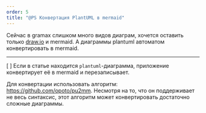 ```yaml
---
order: 5
title: "@PS Конвертация PlantUML в mermaid"
---
```


Сейчас в gramax слишком много видов диаграм, хочется оставить только [draw.io](http://draw.io) и mermaid. А диаграммы plantuml автоматом конвертировать в mermaid.

---

\[ \] Если в статье находится `plantuml`\-диаграмма, приложение конвертирует её в mermaid и перезаписывает.

Для конвертации использовать алгоритм: <https://github.com/opoto/pu2mm>. Несмотря на то, что он поддерживает не весь синтаксис, этот алгоритм может конвертировать достаточно сложные диаграммы.
